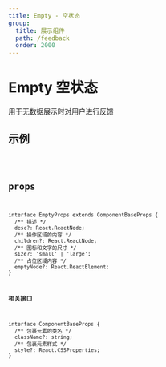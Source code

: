 ```yaml
---
title: Empty - 空状态
group:
  title: 展示组件
  path: /feedback
  order: 2000
---
```


# Empty 空状态

用于无数据展示时对用户进行反馈

## 示例

<code src="./demo.tsx" />

## props

```tsx | pure
interface EmptyProps extends ComponentBaseProps {
  /** 描述 */
  desc?: React.ReactNode;
  /** 操作区域的内容 */
  children?: React.ReactNode;
  /** 图标和文字的尺寸 */
  size?: 'small' | 'large';
  /** 占位区域内容 */
  emptyNode?: React.ReactElement;
}
```

**相关接口**

```tsx | pure
interface ComponentBaseProps {
  /** 包裹元素的类名 */
  className?: string;
  /** 包裹元素样式 */
  style?: React.CSSProperties;
}
```
